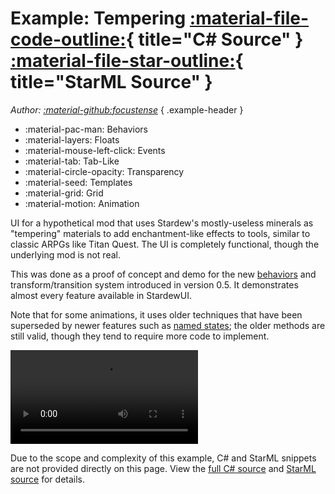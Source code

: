 # Example: Tempering [:material-file-code-outline:](https://github.com/focustense/StardewUI/blob/dev/TestMod/Examples/Tempering/TemperingViewModel.cs){ title="C# Source" } [:material-file-star-outline:](https://github.com/focustense/StardewUI/blob/dev/TestMod/assets/views/Example-Tempering.sml){ title="StarML Source" }

_Author: [:material-github:focustense](https://github.com/focustense)_
{ .example-header }

<div class="grid cards dense" markdown>

- :material-pac-man: Behaviors
- :material-layers: Floats
- :material-mouse-left-click: Events
- :material-tab: Tab-Like
- :material-circle-opacity: Transparency
- :material-seed: Templates
- :material-grid: Grid
- :material-motion: Animation

</div>

UI for a hypothetical mod that uses Stardew's mostly-useless minerals as "tempering" materials to add enchantment-like effects to tools, similar to classic ARPGs like Titan Quest. The UI is completely functional, though the underlying mod is not real.

This was done as a proof of concept and demo for the new [behaviors](../framework/behaviors.md) and transform/transition system introduced in version 0.5. It demonstrates almost every feature available in StardewUI.

Note that for some animations, it uses older techniques that have been superseded by newer features such as [named states](../framework/starml.md#behavior-attributes); the older methods are still valid, though they tend to require more code to implement.

<video controls>
  <source src="../../videos/example-tempering.mp4" type="video/mp4">
</video>

Due to the scope and complexity of this example, C# and StarML snippets are not provided directly on this page. View the [full C# source](https://github.com/focustense/StardewUI/tree/dev/TestMod/Examples/Tempering) and [StarML source](https://github.com/focustense/StardewUI/blob/dev/TestMod/assets/views/Example-Tempering.sml) for details.